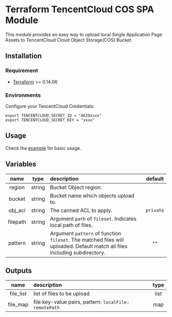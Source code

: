 # Terraform TencentCloud COS SPA Module

This module provides an easy way to upload local Single Application Page Assets to TencentCloud Cloud Object Storage(COS) Bucket.

## Installation

### Requirement 

- [Terraform](https://www.terraform.io/downloads.html) >= 0.14.06

### Environments
Configure your TencentCloud Credentials: 
```
export TENCENTCLOUD_SECRET_ID = "AKIDxxxx"
export TENCENTCLOUD_SECRET_KEY = "xxxx"
```

## Usage

Check the [example](./example) for basic usage.

## Variables
|name|type|description|default|
|:---:|:---:|:---|:---:|
region| string | Bucket Object region. | |
bucket| string | Bucket name which objects upload to. | |
obj_acl| string | The canned ACL to apply. | `private` |
filepath| string | Argument `path` of `fileset`. Indicates local path of files. | |
pattern| string | Argument `pattern` of function `fileset`. The matched files will uploaded. Default match all files including subdirectory. | `**` |

## Outputs

|name|description|type|
|:---:|:---|:---:|
file_list | list of files to be upload | list |
file_map | file key-value pairs, pattern: `localFile: remotePath` | map |
